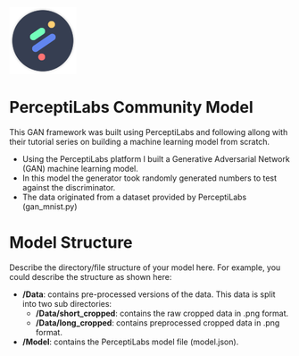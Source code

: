 [![PerceptiLabs](./pl_logo.png)](https://www.perceptilabs.com/home)

# PerceptiLabs Community Model

This GAN framework was built using PerceptiLabs and following allong with their tutorial series on building a machine learning model from scratch.

* Using the PerceptiLabs platform I built a Generative Adversarial Network (GAN) machine learning model. 
* In this model the generator took randomly generated numbers to test against the discriminator. 
* The data originated from a dataset provided by PerceptiLabs (gan_mnist.py)

# Model Structure

Describe the directory/file structure of your model here. For example, you could describe the structure as shown here:

* **/Data**: contains pre-processed versions of the data. This data is split into two sub directories:
  * **/Data/short_cropped**: contains the raw cropped data in .png format.
  * **/Data/long_cropped**: contains preprocessed cropped data in .png format.
* **/Model**: contains the PerceptiLabs model file (model.json).


